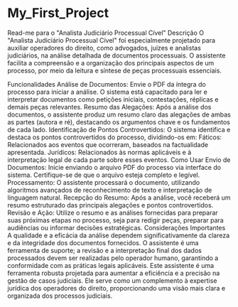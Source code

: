 # My_First_Project
Read-me para o "Analista Judiciário Processual Cível"
Descrição
O "Analista Judiciário Processual Cível" foi especialmente projetado para auxiliar operadores do direito, como advogados, juízes e analistas judiciários, na análise detalhada de documentos processuais. O assistente facilita a compreensão e a organização dos principais aspectos de um processo, por meio da leitura e síntese de peças processuais essenciais.

Funcionalidades
Análise de Documentos: Envie o PDF da íntegra do processo para iniciar a análise. O sistema está capacitado para ler e interpretar documentos como petições iniciais, contestações, réplicas e demais peças relevantes.
Resumo das Alegações: Após a análise dos documentos, o assistente produz um resumo claro das alegações de ambas as partes (autora e ré), destacando os argumentos chave e os fundamentos de cada lado.
Identificação de Pontos Controvertidos: O sistema identifica e destaca os pontos controvertidos do processo, dividindo-os em:
Fáticos: Relacionados aos eventos que ocorreram, baseados na factualidade apresentada.
Jurídicos: Relacionados às normas aplicáveis e à interpretação legal de cada parte sobre esses eventos.
Como Usar
Envio de Documentos: Inicie enviando o arquivo PDF do processo via interface do sistema. Certifique-se de que o arquivo esteja completo e legível.
Processamento: O assistente processará o documento, utilizando algoritmos avançados de reconhecimento de texto e interpretação de linguagem natural.
Recepção do Resumo: Após a análise, você receberá um resumo estruturado das principais alegações e pontos controvertidos.
Revisão e Ação: Utilize o resumo e as análises fornecidas para preparar suas próximas etapas no processo, seja para redigir peças, preparar para audiências ou informar decisões estratégicas.
Considerações Importantes
A qualidade e a eficácia da análise dependem significativamente da clareza e da integridade dos documentos fornecidos.
O assistente é uma ferramenta de suporte; a revisão e a interpretação final dos dados processados devem ser realizadas pelo operador humano, garantindo a conformidade com as práticas legais aplicáveis.
Este assistente é uma ferramenta robusta projetada para aumentar a eficiência e a precisão na gestão de casos judiciais. Ele serve como um complemento à expertise jurídica dos operadores do direito, proporcionando uma visão mais clara e organizada dos processos judiciais.
